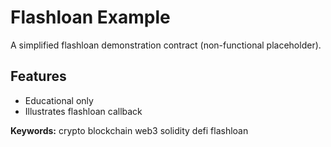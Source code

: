 # Flashloan Example

A simplified flashloan demonstration contract (non-functional placeholder).

## Features
- Educational only  
- Illustrates flashloan callback  

**Keywords:** crypto blockchain web3 solidity defi flashloan
